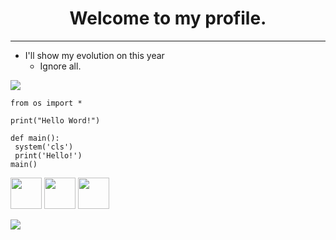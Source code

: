 <h1 align="center">Welcome to my profile.</h1>
<hr>

  * I'll show my evolution on this year
    * Ignore all.


<img src="https://media4.giphy.com/media/26tn33aiTi1jkl6H6/200.gif">

``` python3
from os import *

print("Hello Word!")

def main():
 system('cls')
 print('Hello!')
main()
```

<div style="display: inline-block;">
 <img src="https://cdn.jsdelivr.net/gh/devicons/devicon/icons/java/java-original.svg" width="50px" height="50px"/>
 <img src="https://cdn.jsdelivr.net/gh/devicons/devicon/icons/python/python-original.svg" width="50px" height="50px"/>
 <img src="https://cdn.jsdelivr.net/gh/devicons/devicon/icons/lua/lua-original.svg" width="50px" height="50px"/>
</div>

<a href="https://google.com/"><img src="https://img.shields.io/badge/Gmail-D14836?style=for-the-badge&logo=gmail&logoColor=white"></a>
